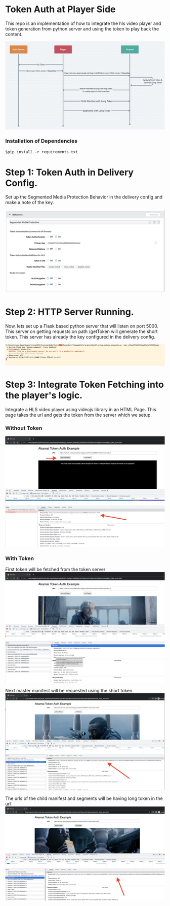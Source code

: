 # Token Auth at Player Side
This repo is an implementation of how to integrate the hls video player and token generation from python server and using the token to play back the content.

![alt text1](https://github.com/Achuthananda/TokenAuthImplementation/blob/master/images/tokenauthworkflow.jpg)

### Installation of Dependencies
```
$pip install -r requirements.txt
```

# Step 1: Token Auth in Delivery Config.

Set up the Segmented Media Protection Behavior in the delivery config and make a note of the key.

![alt text1](https://github.com/Achuthananda/TokenAuthImplementation/blob/master/images/smp.jpg)

# Step 2: HTTP Server Running.

Now, lets set up a Flask based python server that will listen on port 5000. This server on getting requests on path /getToken will generate the short token. This server has already the key configured in the delivery config.

![alt text1](https://github.com/Achuthananda/TokenAuthImplementation/blob/master/images/server.jpg)

# Step 3:  Integrate Token Fetching into the player's logic.

Integrate a HLS video player using videojs library in an HTML Page. This page takes the url and gets the token from the server which we setup.

### Without Token
![alt text1](https://github.com/Achuthananda/TokenAuthImplementation/blob/master/images/withouttoken.jpg)



### With Token
First token will be fetched from the token server
![alt text1](https://github.com/Achuthananda/TokenAuthImplementation/blob/master/images/tokencall.jpg)

Next master manifest will be requested using the short token
![alt text1](https://github.com/Achuthananda/TokenAuthImplementation/blob/master/images/shorttoken.jpg)

The urls of the child manifest and segments will be having long token in the url
![alt text1](https://github.com/Achuthananda/TokenAuthImplementation/blob/master/images/lontoken.jpg)
